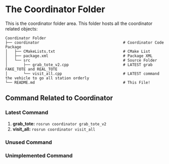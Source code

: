 # The Coordinator Folder

This is the coordinator folder area. This folder hosts all the coordinator related objects:

    Coordinator Folder
    ├── coordinator                                     # Coordinator Code Package
    │   ├── CMakeLists.txt                              # CMake List
    │   ├── package.xml                                 # Package XML
    │   └── src                                         # Source Folder 
    │       ├── grab_tote_v2.cpp                        # LATEST grab FAKE_TOTE and REAL_TOTE
    │       └── visit_all.cpp                           # LATEST command the vehicle to go all station orderly
    └── README.md                                       # This File!

## Command Related to Coordinator

### Latest Command

1. **grab_tote:** `rosrun coordinator grab_tote_v2`
2. **visit_all:** `rosrun coordinator visit_all`

### Unused Command

### Unimplemented Command
